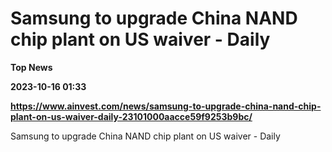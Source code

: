 # Samsung to upgrade China NAND chip plant on US waiver - Daily
**Top News**

**2023-10-16 01:33**

**https://www.ainvest.com/news/samsung-to-upgrade-china-nand-chip-plant-on-us-waiver-daily-23101000aacce59f9253b9bc/**

Samsung to upgrade China NAND chip plant on US waiver - Daily